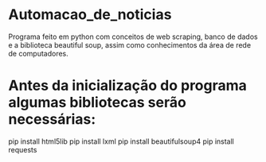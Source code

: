 # Automacao_de_noticias
Programa feito em python com conceitos de web scraping, banco de dados e a biblioteca beautiful soup, assim como conhecimentos da área de rede de computadores.

# Antes da inicialização do programa algumas bibliotecas serão necessárias:
pip install html5lib
pip install lxml
pip install beautifulsoup4
pip install requests
